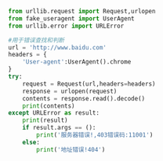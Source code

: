 
<BlogInfo title="14.URLError的使用" author="白日梦想猿" pv=0 read_times=0 pre_cost_time=0分24秒 category="爬虫学习" tag_list="['爬虫学习']" create_time="2020.05.31 16:10:26" update_time="2020.05.31 16:23:49" />

```python
from urllib.request import Request,urlopen
from fake_useragent import UserAgent
from urllib.error import URLError

#用于错误查找和判断
url = 'http://www.baidu.com'
headers = {
    'User-agent':UserAgent().chrome
}
try:
    request = Request(url,headers=headers)
    response = urlopen(request)
    contents = response.read().decode()
    print(contents)
except URLError as result:
    print(result)
    if result.args == ():
        print('服务器错误!,403错误码:11001')
    else:
        print('地址错误!404')

```
